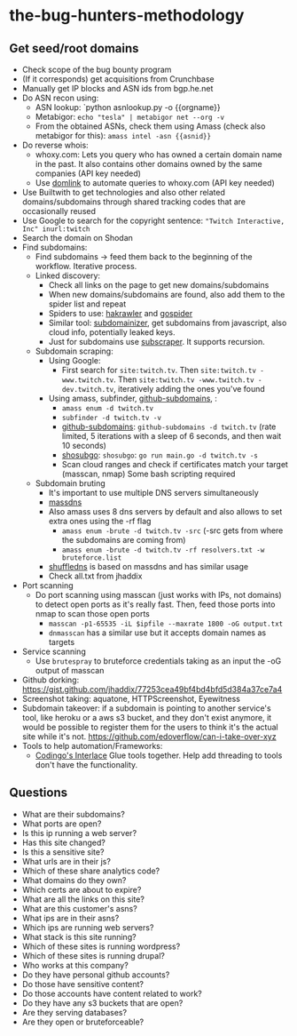 # the-bug-hunters-methodology

## Get seed/root domains
- Check scope of the bug bounty program
- (If it corresponds) get acquisitions from Crunchbase
- Manually get IP blocks and ASN ids from bgp.he.net
- Do ASN recon using:
  - ASN lookup: `python asnlookup.py -o {{orgname}}
  - Metabigor: `echo "tesla" | metabigor net --org -v`
  - From the obtained ASNs, check them using Amass (check also metabigor for this): `amass intel -asn {{asnid}}`
- Do reverse whois:
  - whoxy.com: Lets you query who has owned a certain domain name in the past. It also contains other domains owned by the same companies (API key needed)
  - Use [domlink](https://github.com/vysecurity/DomLink) to automate queries to whoxy.com (API key needed)
- Use Builtwith to get technologies and also other related domains/subdomains through shared tracking codes that are occasionally reused
- Use Google to search for the copyright sentence: `"Twitch Interactive, Inc" inurl:twitch`
- Search the domain on Shodan
- Find subdomains:
  - Find subdomains -> feed them back to the beginning of the workflow. Iterative process.
  - Linked discovery:
    - Check all links on the page to get new domains/subdomains
    - When new domains/subdomains are found, also add them to the spider list and repeat
    - Spiders to use: [hakrawler](https://github.com/hakluke/hakrawler) and [gospider](https://github.com/jaeles-project/gospider)
    - Similar tool: [subdomainizer](https://github.com/nsonaniya2010/SubDomainizer), get subdomains from javascript, also cloud info, potentially leaked keys.
    - Just for subdomains use [subscraper](https://github.com/Cillian-Collins/subscraper). It supports recursion.
  - Subdomain scraping:
    - Using Google:
      - First search for `site:twitch.tv`. Then `site:twitch.tv -www.twitch.tv`. Then `site:twitch.tv -www.twitch.tv -dev.twitch.tv`, iteratively adding the ones you've found
    - Using amass, subfinder, [github-subdomains](https://github.com/gwen001/github-subdomains), :
      - `amass enum -d twitch.tv`
      - `subfinder -d twitch.tv -v`
      - [github-subdomains](https://github.com/gwen001/github-subdomains): `github-subdomains -d twitch.tv` (rate limited, 5 iterations with a sleep of 6 seconds, and then wait 10 seconds)
      - [shosubgo](https://github.com/incogbyte/shosubgo): `shosubgo`: `go run main.go -d twitch.tv -s`
      - Scan cloud ranges and check if certificates match your target (masscan, nmap) Some bash scripting required
  - Subdomain bruting
    - It's important to use multiple DNS servers simultaneously
    - [massdns](https://github.com/blechschmidt/massdns)
    - Also amass uses 8 dns servers by default and also allows to set extra ones using the -rf flag
      - `amass enum -brute -d twitch.tv -src` (-src gets from where the subdomains are coming from)
      - `amass enum -brute -d twitch.tv -rf resolvers.txt -w bruteforce.list`
    - [shuffledns](https://github.com/projectdiscovery/shuffledns) is based on massdns and has similar usage
    - Check all.txt from jhaddix
- Port scanning
  - Do port scanning using masscan (just works with IPs, not domains) to detect open ports as it's really fast. Then, feed those ports into nmap to scan those open ports
    - `masscan -p1-65535 -iL $ipfile --maxrate 1800 -oG output.txt`
    - `dnmasscan` has a similar use but it accepts domain names as targets
- Service scanning
  - Use `brutespray` to bruteforce credentials taking as an input the -oG output of masscan
- Github dorking: https://gist.github.com/jhaddix/77253cea49bf4bd4bfd5d384a37ce7a4
- Screenshot taking: aquatone, HTTPScreenshot, Eyewitness
- Subdomain takeover: if a subdomain is pointing to another service's tool, like heroku or a aws s3 bucket, and they don't exist anymore, it would be possible to register them for the users to think it's the actual site while it's not. https://github.com/edoverflow/can-i-take-over-xyz
- Tools to help automation/Frameworks:
  - [Codingo's Interlace](https://github.com/codingo/Interlace) Glue tools together. Help add threading to tools don't have the functionality.

## Questions
- What are their subdomains?
- What ports are open?
- Is this ip running a web server?
- Has this site changed?
- Is this a sensitive site?
- What urls are in their js?
- Which of these share analytics code?
- What domains do they own?
- Which certs are about to expire?
- What are all the links on this site?
- What are this customer's asns?
- What ips are in their asns?
- Which ips are running web servers?
- What stack is this site running?
- Which of these sites is running wordpress?
- Which of these sites is running drupal?
- Who works at this company?
- Do they have personal github accounts?
- Do those have sensitive content?
- Do those accounts have content related to work?
- Do they have any s3 buckets that are open?
- Are they serving databases?
- Are they open or bruteforceable?
    
    
